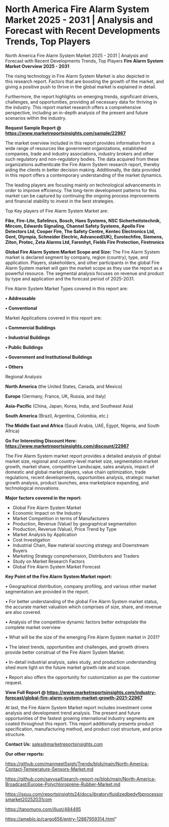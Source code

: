 # North America Fire Alarm System Market 2025 - 2031 | Analysis and Forecast with Recent Developments Trends, Top Players
North America Fire Alarm System Market 2025 - 2031 | Analysis and Forecast with Recent Developments Trends, Top Players
<Strong> Fire Alarm System Market Overview 2025 - 2031</strong>

The rising technology in Fire Alarm System Market is also depicted in this research report. Factors that are boosting the growth of the market, and giving a positive push to thrive in the global market is explained in detail.

Furthermore, the report highlights on emerging trends, significant drivers, challenges, and opportunities, providing all necessary data for thriving in the industry. This report market research offers a comprehensive perspective, including an in-depth analysis of the present and future scenarios within the industry.

<strong>Request Sample Report @ <a href=https://www.marketreportsinsights.com/sample/22967>https://www.marketreportsinsights.com/sample/22967</a></strong>

The market overview included in this report provides information from a wide range of resources like government organizations, established companies, trade and industry associations, industry brokers and other such regulatory and non-regulatory bodies. The data acquired from these organizations authenticate the Fire Alarm System research report, thereby aiding the clients in better decision making. Additionally, the data provided in this report offers a contemporary understanding of the market dynamics.

The leading players are focusing mainly on technological advancements in order to improve efficiency. The long-term development patterns for this market can be captured by continuing the ongoing process improvements and financial stability to invest in the best strategies.

Top Key players of Fire Alarm System Market are:

<strong>Fike, Fire-Lite, Safelincs, Bosch, Haes Systems, NSC Sicherheitstechnik, Mircom, Edwards Signaling, Channel Safety Systems, Apollo Fire Detectors Ltd, Cooper Fire, The Safety Centre, Kentec Electronics Ltd, Gent, Olympia, Schneider Electric, Advanced(UK), Eurotechfire, Siemens, Ziton, Protec, Zeta Alarms Ltd, Farenhyt, Fields Fire Protection, Firetronics</strong>

<strong><b>Global Fire Alarm System Market Scope and Size:</b></strong>
The Fire Alarm System market is declared segment by company, region (country), type, and application. Players, stakeholders, and other participants in the global Fire Alarm System market will gain the market scope as they use the report as a powerful resource. The segmental analysis focuses on revenue and product by type and application and the forecast period of 2025-2031.

Fire Alarm System Market Types covered in this report are:

<strong>• Addressable

• Conventional</strong>

Market Applications covered in this report are:

<strong>• Commercial Buildings

• Industrial Buildings

• Public Buildings

• Government and Institutional Buildings

• Others</strong> 

Regional Analysis

<strong>North America</strong> (the United States, Canada, and Mexico)

<strong>Europe</strong> (Germany, France, UK, Russia, and Italy)

<strong>Asia-Pacific</strong> (China, Japan, Korea, India, and Southeast Asia)

<strong>South America</strong> (Brazil, Argentina, Colombia, etc.)

<strong>The Middle East and Africa</strong> (Saudi Arabia, UAE, Egypt, Nigeria, and South Africa)

<strong>Go For Interesting Discount Here: <a href=https://www.marketreportsinsights.com/discount/22967>https://www.marketreportsinsights.com/discount/22967</a></strong>

The Fire Alarm System market report provides a detailed analysis of global market size, regional and country-level market size, segmentation market growth, market share, competitive Landscape, sales analysis, impact of domestic and global market players, value chain optimization, trade regulations, recent developments, opportunities analysis, strategic market growth analysis, product launches, area marketplace expanding, and technological innovations.

<strong><b>Major factors covered in the report:</b></strong>
<ul>
  <li>Global Fire Alarm System Market </li>
  <li>Economic Impact on the Industry</li>
  <li>Market Competition in terms of Manufacturers</li>
  <li>Production, Revenue (Value) by geographical segmentation</li>
  <li>Production, Revenue (Value), Price Trend by Type</li>
  <li>Market Analysis by Application</li>
  <li>Cost Investigation</li>
  <li>Industrial Chain, Raw material sourcing strategy and Downstream Buyers</li>
  <li>Marketing Strategy comprehension, Distributors and Traders</li>
  <li>Study on Market Research Factors</li>
  <li>Global Fire Alarm System Market Forecast</li>
</ul>

<strong><b>Key Point of the Fire Alarm System Market report:</b></strong>

• Geographical distribution, company profiling, and various other market segmentation are provided in the report.

• For better understanding of the global Fire Alarm System market status, the accurate market valuation which comprises of size, share, and revenue are also covered.

• Analysis of the competitive dynamic factors better extrapolate the complete market overview

• What will be the size of the emerging Fire Alarm System market in 2031?

• The latest trends, opportunities and challenges, and growth drivers provide better construal of the Fire Alarm System Market.

• In-detail industrial analysis, sales study, and production understanding shed more light on the future market growth rate and scope.

• Report also offers the opportunity for customization as per the customer request.

<strong><b>View Full Report @ <a href=https://www.marketreportsinsights.com/industry-forecast/global-fire-alarm-system-market-growth-2021-22967>https://www.marketreportsinsights.com/industry-forecast/global-fire-alarm-system-market-growth-2021-22967</a></b></strong>


At last, the Fire Alarm System Market report includes investment come analysis and development trend analysis. The present and future opportunities of the fastest growing international industry segments are coated throughout this report. This report additionally presents product specification, manufacturing method, and product cost structure, and price structure.

<strong>Contact Us:</strong>
sales@marketreportsinsights.com

<strong>Our other reports:</strong>

<a href=https://github.com/manmeet5sigh/Trends/blob/main/North-America-Contact-Temperature-Sensors-Market.md>https://github.com/manmeet5sigh/Trends/blob/main/North-America-Contact-Temperature-Sensors-Market.md</a>

<a href=https://github.com/sayysaif/search-report-re/blob/main/North-America-Broadcast/Europe-Polychloroprene-Rubber-Market.md>https://github.com/sayysaif/search-report-re/blob/main/North-America-Broadcast/Europe-Polychloroprene-Rubber-Market.md</a>

<a href=https://issuu.com/reportsinsights24/docs/ibratoryfluidizedbedvfbprocessorsmarket20252031com>https://issuu.com/reportsinsights24/docs/ibratoryfluidizedbedvfbprocessorsmarket20252031com</a>

<a href=https://tanomuno.com/illust/484495>https://tanomuno.com/illust/484495</a>

<a href=https://ameblo.jp/cargo656/entry-12887959314.html>https://ameblo.jp/cargo656/entry-12887959314.html</a>"
